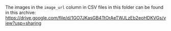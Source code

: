 The images in the `image_url` column in CSV files in this folder can be found in this archive: https://drive.google.com/file/d/1GO7JKasGB4TtOrAeTWJLzEb2eoHDKVGs/view?usp=sharing
